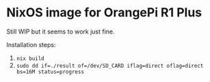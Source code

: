 
# NixOS image for OrangePi R1 Plus

Still WIP but it seems to work just fine.

Installation steps:
1. `nix build`
2. `sudo dd if=./result of=/dev/SD_CARD iflag=direct oflag=direct bs=16M status=progress`


